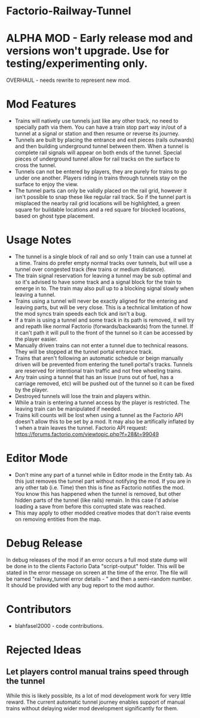 # Factorio-Railway-Tunnel

ALPHA MOD - Early release mod and versions won't upgrade. Use for testing/experimenting only.
==============================

OVERHAUL - needs rewrite to represent new mod.

Mod Features
===========

- Trains will natively use tunnels just like any other track, no need to specially path via them. You can have a train stop part way in/out of a tunnel at a signal or station and then resume or reverse its journey.
- Tunnels are built by placing the entrance and exit pieces (rails outwards) and then building underground tunnel between them. When a tunnel is complete rail signals will appear on both ends of the tunnel. Special pieces of underground tunnel allow for rail tracks on the surface to cross the tunnel.
- Tunnels can not be entered by players, they are purely for trains to go under one another. Players riding in trains through tunnels stay on the surface to enjoy the view.
- The tunnel parts can only be validly placed on the rail grid, however it isn't possible to snap these like regular rail track. So if the tunnel part is misplaced the nearby rail grid locations will be highlighted, a green square for buildable locations and a red square for blocked locations, based on ghost type placement.


Usage Notes
===============

- The tunnel is a single block of rail and so only 1 train can use a tunnel at a time. Trains do prefer empty normal tracks over tunnels, but will use a tunnel over congested track (few trains or medium distance).
- The train signal reservation for leaving a tunnel may be sub optimal and so it's advised to have some track and a signal block for the train to emerge in to. The train may also pull up to a blocking signal slowly when leaving a tunnel.
- Trains using a tunnel will never be exactly aligned for the entering and leaving parts, but will be very close. This is a technical limitation of how the mod syncs train speeds each tick and isn't a bug.
- If a train is using a tunnel and some track in its path is removed, it will try and repath like normal Factorio (forwards/backwards) from the tunnel. If it can't path it will pull to the front of the tunnel so it can be accessed by the player easier.
- Manually driven trains can not enter a tunnel due to technical reasons. They will be stopped at the tunnel portal entrance track.
- Trains that aren't following an automatic schedule or beign manually driven will be prevented from entering the tunell portal's tracks. Tunnels are reserved for intentional train traffic and not free wheeling trains.
- Any train using a tunnel that has an issue (runs out of fuel, has a carriage removed, etc) will be pushed out of the tunnel so it can be fixed by the player.
- Destroyed tunnels will lose the train and players within.
- While a train is entering a tunnel access by the player is restricted. The leaving train can be manipulated if needed.
- Trains kill counts will be lost when using a tunnel as the Factorio API doesn't allow this to be set by a mod. It may also be artifically inflated by 1 when a train leaves the tunnel. Factorio API request: https://forums.factorio.com/viewtopic.php?f=28&t=99049


Editor Mode
===============

- Don't mine any part of a tunnel while in Editor mode in the Entity tab. As this just removes the tunnel part without notifying the mod. If you are in any other tab (i.e. Time) then this is fine as Factorio notifies the mod. You know this has happened when the tunnel is removed, but other hidden parts of the tunnel (like rails) remain. In this case I'd advise loading a save from before this corrupted state was reached.
- This may apply to other modded creative modes that don't raise events on removing entities from the map.


Debug Release
==============

In debug releases of the mod if an error occurs a full mod state dump will be done in to the clients Factorio Data "script-output" folder. This will be stated in the error message on screen at the time of the error. The file will be named "railway_tunnel error details - " and then a semi-random number. It should be provided with any bug report to the mod author.


Contributors
===============

- blahfasel2000 - code contributions.


Rejected Ideas
===============

Let players control manual trains speed through the tunnel
---------------
While this is likely possible, its a lot of mod development work for very little reward. The current automatic tunnel journey enables support of manual trains without delaying wider mod development significantly for them.